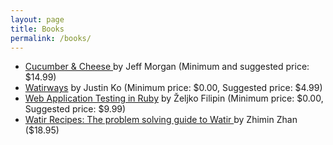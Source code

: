 ```yaml
---
layout: page
title: Books
permalink: /books/
---
```


<!--- TODO: Would be good to have some reviews, or see about updating content --->

* [Cucumber & Cheese ](https://leanpub.com/cucumber_and_cheese) by Jeff Morgan (Minimum and suggested price: $14.99)
* [Watirways](https://leanpub.com/watirways) by Justin Ko (Minimum price: $0.00, Suggested price: $4.99)
* [Web Application Testing in Ruby](https://leanpub.com/watirbook) by Željko Filipin (Minimum price: $0.00, Suggested price: $9.99)
* [Watir Recipes: The problem solving guide to Watir ](https://smile.amazon.com/Watir-Recipes-problem-solving-Automation/dp/1505883954) by Zhimin Zhan ($18.95)

